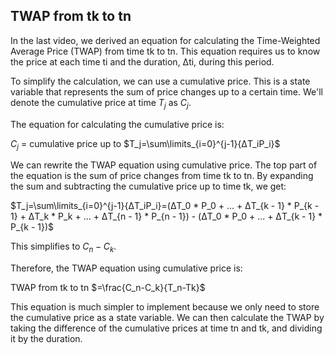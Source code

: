 ## TWAP from tk to tn

In the last video, we derived an equation for calculating the Time-Weighted Average Price (TWAP) from time tk to tn. This equation requires us to know the price at each time ti and the duration, Δti, during this period.

To simplify the calculation, we can use a cumulative price. This is a state variable that represents the sum of price changes up to a certain time. We'll denote the cumulative price at time $T_j$ as $C_j$.

The equation for calculating the cumulative price is:

$C_j$ = cumulative price up to $T_j=\sum\limits_{i=0}^{j-1}{ΔT_iP_i}$


We can rewrite the TWAP equation using cumulative price. The top part of the equation is the sum of price changes from time tk to tn. By expanding the sum and subtracting the cumulative price up to time tk, we get:


$T_j=\sum\limits_{i=0}^{j-1}{ΔT_iP_i}=(ΔT_0 * P_0 + ... + ΔT_{k - 1} * P_{k - 1} + ΔT_k * P_k + ... + ΔT_{n - 1} * P_{n - 1}) - (ΔT_0 * P_0 + ... + ΔT_{k - 1} * P_{k - 1})$


This simplifies to $C_n - C_k$.

Therefore, the TWAP equation using cumulative price is:

TWAP from tk to tn $=\frac{C_n-C_k}{T_n-Tk}$


This equation is much simpler to implement because we only need to store the cumulative price as a state variable. We can then calculate the TWAP by taking the difference of the cumulative prices at time tn and tk, and dividing it by the duration.
